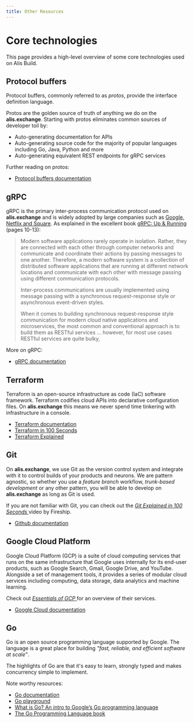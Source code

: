 ```yaml
---
title: Other Resources
---
```

# Core technologies

This page provides a high-level overview of some core technologies used on Alis Build.

## Protocol buffers
Protocol buffers, commonly referred to as _protos_, provide the interface definition language.

Protos are the golden source of truth of anything we do on the **alis.exchange**. Starting with protos eliminates common sources of developer toil by:
- Auto-generating documentation for APIs
- Auto-generating source code for the majority of popular languages including Go, Java, Python and more
- Auto-generating equivalent REST endpoints for gRPC services

Further reading on protos:
- [Protocol buffers documentation](https://developers.google.com/protocol-buffers)

## gRPC
gRPC is the primary inter-process communication protocol used on **alis.exchange** and is widely adopted by large companies
such as [Google, Netflix and Square](https://grpc.io/about/#whos-using-grpc-and-why").
As explained in the excellent book [gRPC: Up & Running](https://www.amazon.com/gRPC-Running-Building-Applications-Kubernetes/dp/1492058335)
(pages 10-13):

> Modern software applications rarely operate in isolation. Rather, they are connected with each other through computer
> networks and communicate and coordinate their actions by passing messages to one another. Therefore, a modern software
> system is a collection of distributed software applications that are running at different network locations and
> communicate with each other with message passing using different communication protocols.
>
> Inter-process communications are usually implemented using message passing with a synchronous request-response style
> or asynchronous event-driven styles.
>
> When it comes to building synchronous request-response style communication for modern cloud native applications and
> microservices, the most common and conventional approach is to build them as RESTful services ...
> however, for most use cases RESTful services are quite bulky,

More on gRPC:
- [gRPC documentation](https://grpc.io/docs/)
## Terraform
Terraform is an open-source infrastructure as code (IaC) software framework.
Terraform codifies cloud APIs into declarative configuration files. On **alis.exchange** this means we never spend time tinkering with infrastructure in a console.
- [Terraform documentation](https://www.terraform.io/intro)
- [Terraform in 100 Seconds](https://www.youtube.com/watch?v=tomUWcQ0P3k)
- [Terraform Explained](https://www.youtube.com/watch?v=HmxkYNv1ksg)


## Git
On **alis.exchange**, we use Git as the version control system and integrate with it to control builds of your products
and neurons. We are pattern agnostic, so whether you use a _feature branch_ workflow, _trunk-based development_ or any
other pattern, you will be able to develop on **alis.exchange** as long as Git is used.

If you are not familiar with Git, you can check out the <a href="https://www.youtube.com/watch?v=hwP7WQkmECE" target="_blank">
_Git Explained in 100 Seconds_ </a> video by Fireship.

- [Github documentation](https://docs.github.com/en)

## Google Cloud Platform

Google Cloud Platform (GCP) is a suite of cloud computing services that runs on the same infrastructure that Google uses internally for its end-user products, such as Google Search, Gmail, Google Drive, and YouTube. Alongside a set of management tools, it provides a series of modular cloud services including computing, data storage, data analytics and machine learning.

Check out [_Essentials of GCP_ ](https://www.youtube.com/watch?v=4D3X6Xl5c_Y) for an overview of their services.

- [Google Cloud documentation](https://cloud.google.com/docs)

## Go
Go is an open source programming language supported by Google.
The language is a great place for building _"fast, reliable, and efficient software at scale"_.

The highlights of Go are that it's easy to learn, strongly typed and makes concurrency simple to implement.

Note worthy resources:

- [Go documentation](https://go.dev/doc/)
- [Go playground](https://go.dev/play/)
- [What is Go? An intro to Google’s Go programming language](https://acloudguru.com/blog/engineering/what-is-go-an-intro-to-googles-go-programming-language-aka-golang)
- [The Go Programming Language book](https://www.gopl.io/)
